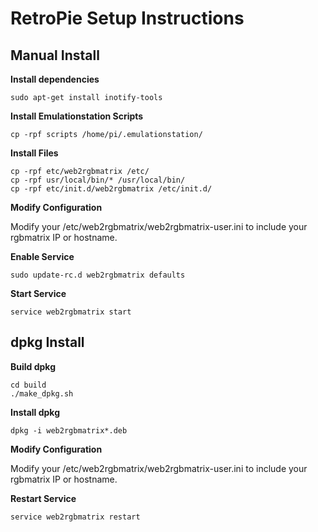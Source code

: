 # RetroPie Setup Instructions

Manual Install
-------

**Install dependencies**
```
sudo apt-get install inotify-tools
```

**Install Emulationstation Scripts**
```
cp -rpf scripts /home/pi/.emulationstation/
```

**Install Files**
```
cp -rpf etc/web2rgbmatrix /etc/
cp -rpf usr/local/bin/* /usr/local/bin/
cp -rpf etc/init.d/web2rgbmatrix /etc/init.d/
```

**Modify Configuration**

Modify your /etc/web2rgbmatrix/web2rgbmatrix-user.ini to include your rgbmatrix IP or hostname.

**Enable Service**
```
sudo update-rc.d web2rgbmatrix defaults
```

**Start Service**
```
service web2rgbmatrix start
```

dpkg Install
-------

**Build dpkg**
```
cd build
./make_dpkg.sh
```

**Install dpkg**
```
dpkg -i web2rgbmatrix*.deb
```

**Modify Configuration**

Modify your /etc/web2rgbmatrix/web2rgbmatrix-user.ini to include your rgbmatrix IP or hostname.

**Restart Service**
```
service web2rgbmatrix restart
```

